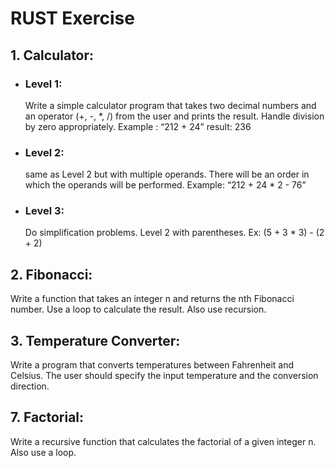 # RUST Exercise

## 1. Calculator: 
- ### Level 1: 
   Write a simple calculator program that takes two decimal numbers and an operator (+, -, *, /) from the user and prints the result. Handle division by zero appropriately. Example : “212 + 24” result: 236
- ### Level 2:
    same as Level 2 but with multiple operands. There will be an order in which the operands will be performed. Example: “212 + 24 * 2 - 76”
- ### Level 3: 
    Do simplification problems. Level 2 with parentheses. Ex: (5 + 3 * 3) - (2 + 2)
## 2. Fibonacci:
Write a function that takes an integer n and returns the nth Fibonacci number. Use a loop to calculate the result. Also use recursion.
## 3. Temperature Converter:
Write a program that converts temperatures between Fahrenheit and Celsius. The user should specify the input temperature and the conversion direction.
## 7. Factorial:
Write a recursive function that calculates the factorial of a given integer n. Also use a loop.